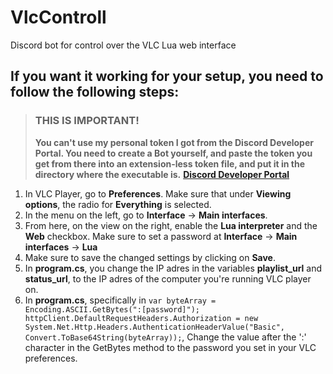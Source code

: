 # VlcControll
Discord bot for control over the VLC Lua web interface

## If you want it working for your setup, you need to follow the following steps:
> ### **THIS IS IMPORTANT!**
> **You can't use my personal token I got from the Discord Developer Portal. You need to create a Bot yourself, and paste the token you get from there into an extension-less **token** file, and put it in the directory where the executable is.**
> **[Discord Developer Portal](https://discord.com/developers)**

1. In VLC Player, go to **Preferences**. Make sure that under **Viewing options**, the radio for **Everything** is selected.
2. In the menu on the left, go to **Interface** -> **Main interfaces**.
3. From here, on the view on the right, enable the **Lua interpreter** and the **Web** checkbox. Make sure to set a password at **Interface** -> **Main interfaces** -> **Lua**
4. Make sure to save the changed settings by clicking on **Save**.
5. In **program.cs**, you change the IP adres in the variables **playlist_url** and **status_url**, to the IP adres of the computer you're running VLC player on.
6. In **program.cs**, specifically in `var byteArray = Encoding.ASCII.GetBytes(":[password]");
        httpClient.DefaultRequestHeaders.Authorization = new System.Net.Http.Headers.AuthenticationHeaderValue("Basic", Convert.ToBase64String(byteArray));`, Change the value after the ':' character in the GetBytes method to the password you set in your VLC preferences.
